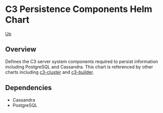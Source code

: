 # C3 Persistence Components Helm Chart

[Up](../../README.md)

## Overview

Defines the C3 server system components required to persist information including PostgreSQL and Cassandra. This chart is referenced by other charts including [c3-cluster](../c3-cluster/README.md) and [c3-builder](../c3-builder/README.md).

## Dependencies

* Cassandra
* PostgreSQL
